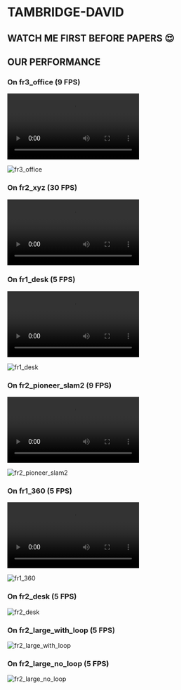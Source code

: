 # TAMBRIDGE-DAVID
## WATCH ME FIRST BEFORE PAPERS 😍



## OUR PERFORMANCE

### On fr3_office (9 FPS)

<video src="/Users/jiangpeifeng/Downloads/fr3_office.mov"></video>

![fr3_office](https://github.com/ZeldaFromHeaven/TAMBRIDGE-DAVID/raw/main/images/image-20240520214958215.png)

### On fr2_xyz (30 FPS)

<video src="/Users/jiangpeifeng/Downloads/fr2_xyz.mov"></video>

### On fr1_desk (5 FPS)

<video src="/Users/jiangpeifeng/Downloads/fr1_desk.mov"></video>

![fr1_desk](https://github.com/ZeldaFromHeaven/TAMBRIDGE-DAVID/raw/main/images/image-20240520215032060.png)

### On fr2_pioneer_slam2 (9 FPS)

<video src="/Users/jiangpeifeng/Downloads/fr1_pioneer_slam2.mov"></video>

![fr2_pioneer_slam2](https://github.com/ZeldaFromHeaven/TAMBRIDGE-DAVID/raw/main/image-20240520215634993.png)

### On fr1_360 (5 FPS)

<video src="/Users/jiangpeifeng/Downloads/fr1_360.mov"></video>

![fr1_360](https://github.com/ZeldaFromHeaven/TAMBRIDGE-DAVID/raw/main/images/image-20240520215833254.png)

### On fr2_desk (5 FPS)

![fr2_desk](https://github.com/ZeldaFromHeaven/TAMBRIDGE-DAVID/raw/main/image-20240520215909232.png)

### On fr2_large_with_loop (5 FPS)

![fr2_large_with_loop](https://github.com/ZeldaFromHeaven/TAMBRIDGE-DAVID/raw/main/images/image-20240520215947140.png)


### On fr2_large_no_loop (5 FPS)

![fr2_large_no_loop](https://github.com/ZeldaFromHeaven/TAMBRIDGE-DAVID/raw/main/images/image-20240520220019547.png)
